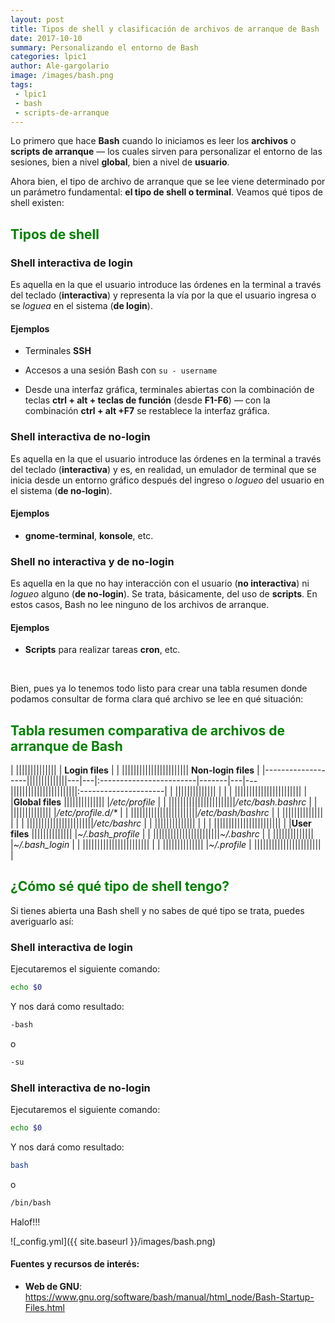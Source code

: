 ```yaml
---
layout: post
title: Tipos de shell y clasificación de archivos de arranque de Bash
date: 2017-10-10
summary: Personalizando el entorno de Bash
categories: lpic1 
author: Ale-gargolario
image: /images/bash.png
tags:
 - lpic1
 - bash
 - scripts-de-arranque
---
```



Lo primero que hace **Bash** cuando lo iniciamos es leer los **archivos** o **scripts de arranque** — los cuales sirven para personalizar el entorno de las sesiones, bien a nivel **global**, bien a nivel de **usuario**. 

Ahora bien, el tipo de archivo de arranque que se lee viene determinado por un parámetro fundamental: **el tipo de shell o terminal**. Veamos qué tipos de shell existen:

## <span style="color:green">**Tipos de shell**</span>

### Shell interactiva de login

Es aquella en la que el usuario introduce las órdenes en la terminal a través del teclado (**interactiva**) y representa la vía por la que el usuario ingresa o se *loguea* en el sistema (**de login**).

#### Ejemplos

+ Terminales **SSH**

+ Accesos a una sesión Bash con `su - username`

+ Desde una interfaz gráfica, terminales abiertas con la combinación de teclas **ctrl \+ alt \+ teclas de función** (desde **F1-F6**) — con la combinación **ctrl \+ alt \+F7** se restablece la interfaz gráfica. 

### Shell interactiva de no-login

Es aquella en la que el usuario introduce las órdenes en la terminal a través del teclado (**interactiva**) y es, en realidad, un emulador de terminal que se inicia desde un entorno gráfico después del ingreso o *logueo* del usuario en el sistema (**de no-login**).

#### Ejemplos

+ **gnome-terminal**, **konsole**, etc.


### Shell no interactiva y de no-login

Es aquella en la que no hay interacción con el usuario (**no interactiva**) ni *logueo* alguno (**de no-login**). Se trata, básicamente, del uso de **scripts**. En estos casos, Bash no lee ninguno de los archivos de arranque. 

#### Ejemplos

+ **Scripts** para realizar tareas **cron**, etc.


<br>



Bien, pues ya lo tenemos todo listo para crear una tabla resumen donde podamos consultar de forma clara qué archivo se lee en qué situación:

## <span style="color:green">**Tabla resumen comparativa de archivos de arranque de Bash**</span>


|                   ||||||||||||||       | **Login files**         |       |       ||||||||||||||||||||||| **Non-login files**  |
|-------------------||||||||||||||---|---|:------------------------|-------|---|---|||||||||||||||||||||||:---------------------|
|                   ||||||||||||||       |                         |       |       |||||||||||||||||||||||                      |
|**Global files**   ||||||||||||||       |*/etc/profile*           |       |       |||||||||||||||||||||||*/etc/bash.bashrc*    |
|                   ||||||||||||||       |*/etc/profile.d/\**      |       |       |||||||||||||||||||||||*/etc/bash/bashrc*    |
|                   ||||||||||||||       |                         |       |       |||||||||||||||||||||||*/etc/bashrc*         |
|                   ||||||||||||||       |                         |       |       |||||||||||||||||||||||                      |
|**User files**     ||||||||||||||       |*~/.bash_profile*        |       |       |||||||||||||||||||||||*~/.bashrc*           |
|                   ||||||||||||||       |*~/.bash_login*          |       |       |||||||||||||||||||||||                      |
|                   ||||||||||||||       |*~/.profile*                     |       |||||||||||||||||||||||                      |

## <span style="color:green">**¿Cómo sé qué tipo de shell tengo?**</span>

Si tienes abierta una Bash shell y no sabes de qué tipo se trata, puedes averiguarlo así:

### Shell interactiva de login

Ejecutaremos el siguiente comando:

```bash
echo $0
```

Y nos dará como resultado:

```bash
-bash
```

o

```bash
-su
```


### Shell interactiva de no-login

Ejecutaremos el siguiente comando:

```bash
echo $0
```

Y nos dará como resultado:

```bash
bash
```
o

```bash
/bin/bash
```


Halof!!!


![_config.yml]({{ site.baseurl }}/images/bash.png)

#### Fuentes y recursos de interés:
+ **Web de GNU**: <https://www.gnu.org/software/bash/manual/html_node/Bash-Startup-Files.html>



